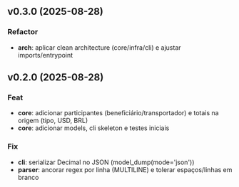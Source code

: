 ## v0.3.0 (2025-08-28)

### Refactor

- **arch**: aplicar clean architecture (core/infra/cli) e ajustar imports/entrypoint

## v0.2.0 (2025-08-28)

### Feat

- **core**: adicionar participantes (beneficiário/transportador) e totais na origem (tipo, USD, BRL)
- **core**: adicionar models, cli skeleton e testes iniciais

### Fix

- **cli**: serializar Decimal no JSON (model_dump(mode='json'))
- **parser**: ancorar regex por linha (MULTILINE) e tolerar espaços/linhas em branco
